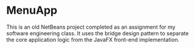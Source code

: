 # MenuApp

This is an old NetBeans project completed as an assignment for my software engineering class. It uses the bridge design pattern to separate the core application logic from the JavaFX front-end implementation.

